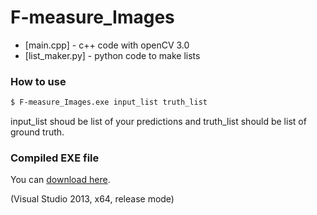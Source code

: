 # F-measure_Images
* [main.cpp] - c++ code with openCV 3.0
* [list_maker.py] - python code to make lists


### How to use
```sh
$ F-measure_Images.exe input_list truth_list
```
input_list shoud be list of your predictions and truth_list should be list of ground truth.


### Compiled EXE file
You can [download here](https://files.hnim.kr/owncloud/index.php/s/U8E7wfpFbZnB9NM).

(Visual Studio 2013, x64, release mode)

